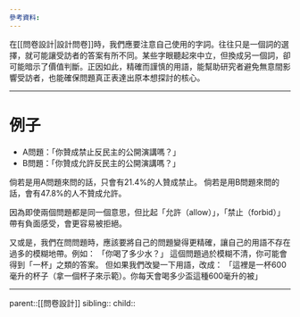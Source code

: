 ```yaml
---
參考資料:
---
```

在[[問卷設計|設計問卷]]時，我們應要注意自己使用的字詞。往往只是一個詞的選擇，就可能讓受訪者的答案有所不同。某些字眼聽起來中立，但換成另一個詞，卻可能暗示了價值判斷。正因如此，精確而謹慎的用語，能幫助研究者避免無意間影響受訪者，也能確保問題真正表達出原本想探討的核心。
- - -
# 例子
- A問題：「你贊成禁止反民主的公開演講嗎？」
- B問題：「你贊成允許反民主的公開演講嗎？」

倘若是用A問題來問的話，只會有21.4%的人贊成禁止。
倘若是用B問題來問的話，會有47.8%的人不贊成允許。

因為即使兩個問題都是同一個意思，但比起「允許（allow）」，「禁止（forbid）」帶有負面感受，會更容易被拒絕。


又或是，我們在問問題時，應該要將自己的問題變得更精確，讓自己的用語不存在過多的模糊地帶。例如：
「你喝了多少水？」
這個問題過於模糊不清，你可能會得到「一杯」之類的答案。
但如果我們改變一下用語，改成：
「這裡是一杯600毫升的杯子（拿一個杯子來示範）。你每天會喝多少盃這種600毫升的被」

- - -
parent::[[問卷設計]]
sibling::
child::